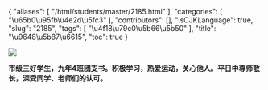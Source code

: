 {
    "aliases": [
        "/html/students/master/2185.html"
    ],
    "categories": [
        "\u65b0\u95fb\u4e2d\u5fc3"
    ],
    "contributors": [],
    "isCJKLanguage": true,
    "slug": "2185",
    "tags": [
        "\u4f18\u79c0\u5b66\u5b50"
    ],
    "title": "\u9648\u5b87\u6615",
    "toc": true
}

![](https://cdn.tfls.online/mirror/full/970830ad2ac008a1e2838ec1c34dced18b915aaf.jpg)




   






**市级三好学生，九年4班团支书。积极学习，热爱运动，关心他人。平日中尊师敬长，深受同学、老师们的认可。**




   




